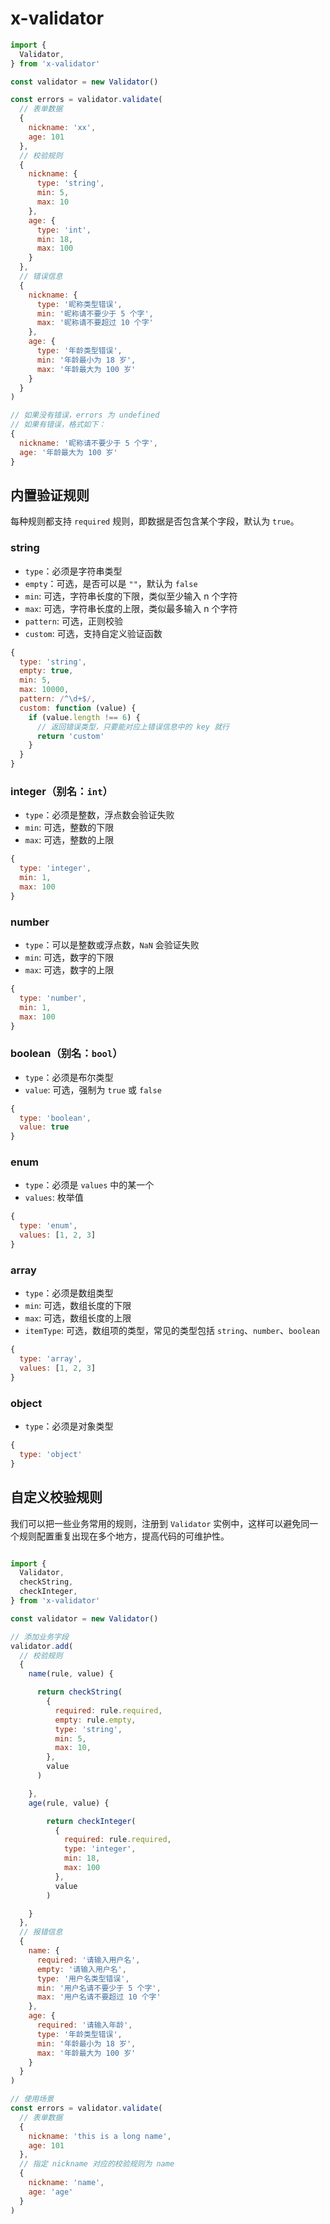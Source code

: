 # x-validator

```js
import {
  Validator,
} from 'x-validator'

const validator = new Validator()

const errors = validator.validate(
  // 表单数据
  {
    nickname: 'xx',
    age: 101
  },
  // 校验规则
  {
    nickname: {
      type: 'string',
      min: 5,
      max: 10
    },
    age: {
      type: 'int',
      min: 18,
      max: 100
    }
  },
  // 错误信息
  {
    nickname: {
      type: '昵称类型错误',
      min: '昵称请不要少于 5 个字',
      max: '昵称请不要超过 10 个字'
    },
    age: {
      type: '年龄类型错误',
      min: '年龄最小为 18 岁',
      max: '年龄最大为 100 岁'
    }
  }
)

// 如果没有错误，errors 为 undefined
// 如果有错误，格式如下：
{
  nickname: '昵称请不要少于 5 个字',
  age: '年龄最大为 100 岁'
}
```

## 内置验证规则

每种规则都支持 `required` 规则，即数据是否包含某个字段，默认为 `true`。

### string

* `type`：必须是字符串类型
* `empty`：可选，是否可以是 `""`，默认为 `false`
* `min`: 可选，字符串长度的下限，类似至少输入 n 个字符
* `max`: 可选，字符串长度的上限，类似最多输入 n 个字符
* `pattern`: 可选，正则校验
* `custom`: 可选，支持自定义验证函数

```js
{
  type: 'string',
  empty: true,
  min: 5,
  max: 10000,
  pattern: /^\d+$/,
  custom: function (value) {
    if (value.length !== 6) {
      // 返回错误类型，只要能对应上错误信息中的 key 就行
      return 'custom'
    }
  }
}
```

### integer（别名：`int`）

* `type`：必须是整数，浮点数会验证失败
* `min`: 可选，整数的下限
* `max`: 可选，整数的上限

```js
{
  type: 'integer',
  min: 1,
  max: 100
}
```

### number

* `type`：可以是整数或浮点数，`NaN` 会验证失败
* `min`: 可选，数字的下限
* `max`: 可选，数字的上限

```js
{
  type: 'number',
  min: 1,
  max: 100
}
```

### boolean（别名：`bool`）

* `type`：必须是布尔类型
* `value`: 可选，强制为 `true` 或 `false`

```js
{
  type: 'boolean',
  value: true
}
```

### enum

* `type`：必须是 `values` 中的某一个
* `values`: 枚举值

```js
{
  type: 'enum',
  values: [1, 2, 3]
}
```

### array

* `type`：必须是数组类型
* `min`: 可选，数组长度的下限
* `max`: 可选，数组长度的上限
* `itemType`: 可选，数组项的类型，常见的类型包括 `string`、`number`、`boolean`

```js
{
  type: 'array',
  values: [1, 2, 3]
}
```

### object

* `type`：必须是对象类型

```js
{
  type: 'object'
}
```

## 自定义校验规则

我们可以把一些业务常用的规则，注册到 `Validator` 实例中，这样可以避免同一个规则配置重复出现在多个地方，提高代码的可维护性。

```js

import {
  Validator,
  checkString,
  checkInteger,
} from 'x-validator'

const validator = new Validator()

// 添加业务字段
validator.add(
  // 校验规则
  {
    name(rule, value) {

      return checkString(
        {
          required: rule.required,
          empty: rule.empty,
          type: 'string',
          min: 5,
          max: 10,
        },
        value
      )

    },
    age(rule, value) {

    	return checkInteger(
    	  {
    	    required: rule.required,
    	    type: 'integer',
    	    min: 18,
    	    max: 100
    	  },
    	  value
    	)

    }
  },
  // 报错信息
  {
    name: {
      required: '请输入用户名',
      empty: '请输入用户名',
      type: '用户名类型错误',
      min: '用户名请不要少于 5 个字',
      max: '用户名请不要超过 10 个字'
    },
    age: {
      required: '请输入年龄',
      type: '年龄类型错误',
      min: '年龄最小为 18 岁',
      max: '年龄最大为 100 岁'
    }
  }
)

// 使用场景
const errors = validator.validate(
  // 表单数据
  {
    nickname: 'this is a long name',
    age: 101
  },
  // 指定 nickname 对应的校验规则为 name
  {
    nickname: 'name',
    age: 'age'
  }
)
```
